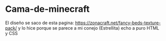 # Cama-de-minecraft
El diseño se saco de esta pagina: https://zonacraft.net/fancy-beds-texture-pack/ y lo hice porque se parece a mi conejo (Estrellita) echo a puro HTML y CSS
